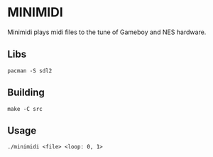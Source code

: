 # MINIMIDI

Minimidi plays midi files to the tune of Gameboy and NES hardware.

## Libs

    pacman -S sdl2

## Building

    make -C src

## Usage

    ./minimidi <file> <loop: 0, 1>
